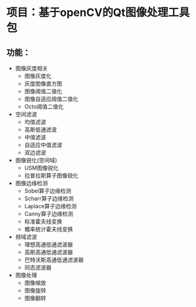 # 项目：基于openCV的Qt图像处理工具包

## 功能：

- 图像灰度相关
    - 图像灰度化
    - 灰度图像直方图
    - 图像阈值二值化
    - 图像自适应阈值二值化
    - Octo阈值二值化
- 空间滤波
    - 均值滤波
    - 高斯低通滤波
    - 中值滤波
    - 自适应中值滤波
    - 双边滤波
- 图像锐化(空间域)
    - USM图像锐化
    - 拉普拉斯算子图像锐化
- 图像边缘检测
    - Sobel算子边缘检测
    - Scharr算子边缘检测
    - Laplace算子边缘检测
    - Canny算子边缘检测
    - 标准霍夫线变换
    - 概率统计霍夫线变换
- 频域滤波
    - 理想高通低通滤波器
    - 高斯高通低通滤波器
    - 巴特沃斯高通低通滤波器
    - 同态滤波器
- 图像处理
    - 图像缩放
    - 图像旋转
    - 图像翻转
